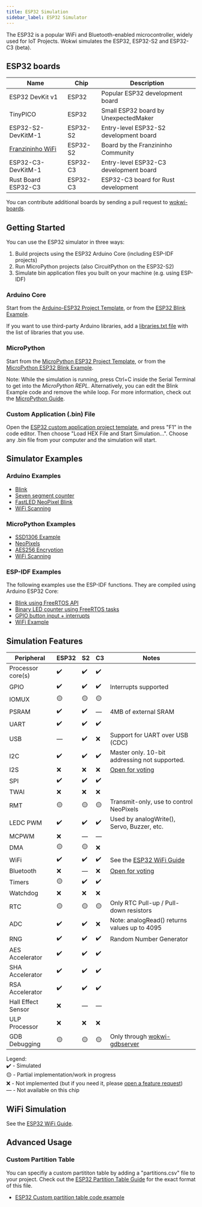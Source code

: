 ```yaml
---
title: ESP32 Simulation
sidebar_label: ESP32 Simulator
---
```


The ESP32 is a popular WiFi and Bluetooth-enabled microcontroller, widely used for IoT Projects. Wokwi simulates the ESP32, ESP32-S2 and ESP32-C3 (beta).

<wokwi-esp32-devkit-v1></wokwi-esp32-devkit-v1>

## ESP32 boards

| Name                                                | Chip     | Description                            |
| --------------------------------------------------- | -------- | -------------------------------------- |
| ESP32 DevKit v1                                     | ESP32    | Popular ESP32 development board        |
| TinyPICO                                            | ESP32    | Small ESP32 board by UnexpectedMaker   |
| ESP32-S2-DevKitM-1                                  | ESP32-S2 | Entry-level ESP32-S2 development board |
| [Franzininho WiFi](../parts/board-franzininho-wifi) | ESP32-S2 | Board by the Franzininho Community     |
| ESP32-C3-DevKitM-1                                  | ESP32-C3 | Entry-level ESP32-C3 development board |
| Rust Board ESP32-C3                                 | ESP32-C3 | ESP32-C3 board for Rust development    |

You can contribute additional boards by sending a pull request to [wokwi-boards](https://github.com/wokwi/wokwi-boards).

## Getting Started

You can use the ESP32 simulator in three ways:

1. Build projects using the ESP32 Arduino Core (including ESP-IDF projects)
2. Run MicroPython projects (also CircuitPython on the ESP32-S2)
3. Simulate bin application files you built on your machine (e.g. using ESP-IDF)

### Arduino Core

Start from the [Arduino-ESP32 Project Template](https://wokwi.com/projects/new/esp32), or from the
[ESP32 Blink Example](https://wokwi.com/projects/305452382231200320).

If you want to use third-party Arduino libraries, add a [libraries.txt file](./libraries) with the list of libraries that you use.

### MicroPython

Start from the [MicroPython ESP32 Project Template](https://wokwi.com/projects/new/micropython-esp32), or from the
[MicroPython ESP32 Blink Example](https://wokwi.com/projects/305452627045384768).

Note: While the simulation is running, press Ctrl+C inside the Serial Terminal to get into the _MicroPython REPL_. Alternatively, you can edit the Blink Example code and remove the while loop. For more information, check out the [MicroPython Guide](./micropython).

### Custom Application (.bin) File

Open the [ESP32 custom application project template](https://wokwi.com/projects/305457271083631168), and press "F1" in the code editor. Then choose "Load HEX File and Start Simulation…". Choose any .bin file from your computer and the simulation will start.

## Simulator Examples

### Arduino Examples

- [Blink](https://wokwi.com/projects/305566932847821378)
- [Seven segment counter](https://wokwi.com/projects/305567166302782017)
- [FastLED NeoPixel Blink](https://wokwi.com/projects/312460386125218368)
- [WiFi Scanning](https://wokwi.com/projects/305569599398609473)

### MicroPython Examples

- [SSD1306 Example](https://wokwi.com/projects/305568836183130690)
- [NeoPixels](https://wokwi.com/projects/305569065545499202)
- [AES256 Encryption](https://wokwi.com/projects/321484545174012499)
- [WiFi Scanning](https://wokwi.com/projects/305570169692881473)

### ESP-IDF Examples

The following examples use the ESP-IDF functions. They are compiled using Arduino ESP32 Core:

- [Blink using FreeRTOS API](https://wokwi.com/projects/304209256260829762)
- [Binary LED counter using FreeRTOS tasks](https://wokwi.com/projects/322609470223942226)
- [GPIO button input + interrupts](https://wokwi.com/projects/342634722692694610)
- [WiFi Example](https://wokwi.com/projects/343629632022512211)

## Simulation Features

| Peripheral         | ESP32 | S2  | C3  | Notes                                                                    |
| ------------------ | ----- | --- | --- | ------------------------------------------------------------------------ |
| Processor core(s)  | ✔️    | ✔️  | ✔️  |                                                                          |
| GPIO               | ✔️    | ✔️  | ✔️  | Interrupts supported                                                     |
| IOMUX              | 🟡    | 🟡  | 🟡  |                                                                          |
| PSRAM              | ✔️    | ✔️  | —   | 4MB of external SRAM                                                     |
| UART               | ✔️    | ✔️  | ✔️  |                                                                          |
| USB                | —     | ✔️  | ❌  | Support for UART over USB (CDC)                                          |
| I2C                | ✔️    | ✔️  | ✔️  | Master only. 10-bit addressing not supported.                            |
| I2S                | ❌    | ❌  | ❌  | [Open for voting](https://wokwi.com/features#feature-1031718532)         |
| SPI                | ✔️    | ✔️  | ✔️  |                                                                          |
| TWAI               | ❌    | ❌  | ❌  |                                                                          |
| RMT                | 🟡    | 🟡  | 🟡  | Transmit-only, use to control NeoPixels                                  |
| LEDC PWM           | ✔️    | ✔️  | ✔️  | Used by analogWrite(), Servo, Buzzer, etc.                               |
| MCPWM              | ❌    | —   | —   |                                                                          |
| DMA                | 🟡    | 🟡  | ❌  |                                                                          |
| WiFi               | ✔️    | ✔️  | ✔️  | See the [ESP32 WiFi Guide](./esp32-wifi)                                 |
| Bluetooth          | ❌    | —   | ❌  | [Open for voting](https://wokwi.com/features#feature-1047159691)         |
| Timers             | 🟡    | ✔️  | ✔️  |                                                                          |
| Watchdog           | ❌    | ❌  | ❌  |                                                                          |
| RTC                | 🟡    | 🟡  | 🟡  | Only RTC Pull-up / Pull-down resistors                                   |
| ADC                | ✔️    | ✔️  | ❌  | Note: analogRead() returns values up to 4095                             |
| RNG                | ✔️    | ✔️  | ✔️  | Random Number Generator                                                  |
| AES Accelerator    | ✔️    | ✔️  | ✔️  |                                                                          |
| SHA Accelerator    | ✔️    | ✔️  | ✔️  |                                                                          |
| RSA Accelerator    | ✔️    | ✔️  | ✔️  |                                                                          |
| Hall Effect Sensor | ❌    | —   | —   |                                                                          |
| ULP Processor      | ❌    | ❌  | ❌  |                                                                          |
| GDB Debugging      | 🟡    | 🟡  | 🟡  | Only through [wokwi-gdbserver](https://github.com/wokwi/wokwi-gdbserver) |

Legend:  
✔️ - Simulated  
🟡 - Partial implementation/work in progress  
❌ - Not implemented (but if you need it, please [open a feature request](https://github.com/wokwi/wokwi-features/issues/new?labels=enhancement&template=feature_request.md))  
— - Not available on this chip

## WiFi Simulation

See the [ESP32 WiFi Guide](./esp32-wifi).

## Advanced Usage

### Custom Partition Table

You can specifiy a custom partititon table by adding a "partitions.csv" file to your project. Check out the [ESP32 Partition Table Guide](https://docs.espressif.com/projects/esp-idf/en/latest/esp32/api-guides/partition-tables.html) for the exact format of this file.

- [ESP32 Custom partition table code example](https://wokwi.com/projects/337425600260080210)
